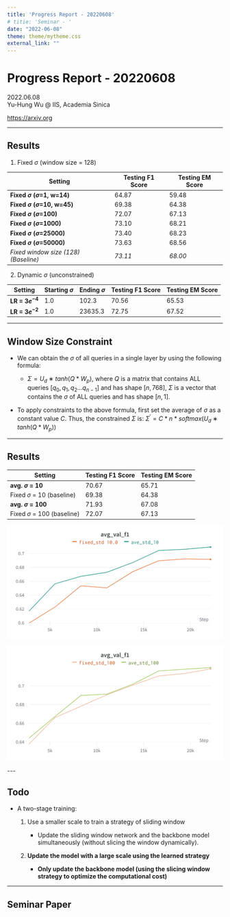 ```yaml
---
title: 'Progress Report - 20220608'
# titie: 'Seminar - '
date: "2022-06-08"
theme: theme/mytheme.css
external_link: ""
---
```


# Progress Report - 20220608 <!-- .element: class="title" -->

<div class="title-name">
2022.06.08 <br>
Yu-Hung Wu @ IIS, Academia Sinica
</div>

https://arxiv.org <!-- .element: class="footnote" -->

---

## Results

1. Fixed $\sigma$ (window size = 128)

| Setting                                 | Testing F1 Score | Testing EM Score |
| --------------------------------------- | ---------------- | ---------------- |
| **Fixed $\sigma$  ($\sigma$=1, w=14)**  | 64.87            | 59.48            |
| **Fixed $\sigma$  ($\sigma$=10, w=45)** | 69.38            | 64.38            |
| **Fixed $\sigma$  ($\sigma$=100)**      | 72.07            | 67.13            |
| **Fixed $\sigma$  ($\sigma$=1000)**     | 73.10            | 68.21            |
| **Fixed $\sigma$  ($\sigma$=25000)**    | 73.40            | 68.23            |
| **Fixed $\sigma$  ($\sigma$=50000)**    | 73.63            | 68.56            |
| *Fixed window size (128) (Baseline)*    | *73.11*          | *68.00*          |

2. Dynamic $\sigma$ (unconstrained)

| Setting            | Starting $\sigma$ | Ending $\sigma$ | Testing F1 Score | Testing EM Score |
| ------------------ | ----------------- | --------------- | ---------------- | ---------------- |
| **LR = $3e^{-4}$** | 1.0               | 102.3           | 70.56            | 65.53            |
| **LR = $3e^{-2}$** | 1.0               | 23635.3         | 72.75            | 67.52            |

---

## Window Size Constraint

- We can obtain the $\sigma$ of all queries in a single layer by using the following formula:
    - $\Sigma = U_{d}∗tanh(Q*W_{p})$, where $Q$ is a matrix that contains ALL queries $[q_{0}, q_{1}, q_{2}...q_{n-1}]$ and has shape $[n, 768]$, $\Sigma$ is a vector that contains the $\sigma$ of ALL queries and has shape $[n, 1]$.

- To apply constraints to the above formula, first set the average of $\sigma$ as a constant value $C$. Thus, the constrained $\Sigma$ is: $\Sigma^{\prime} = C * n * softmax(U_{d}∗tanh(Q*W_{p}))$

---

## Results

| Setting                         | Testing F1 Score | Testing EM Score |
| ------------------------------- | ---------------- | ---------------- |
| **avg. $\sigma$ = 10**          | 70.67            | 65.71            |
| Fixed $\sigma$ = 10 (baseline)  | 69.38            | 64.38            |
| **avg. $\sigma$ = 100**         | 71.93            | 67.08            |
| Fixed $\sigma$ = 100 (baseline) | 72.07            | 67.13            |
<div id="left"> 

![](attachments/2022-05-30-12-34-03.png) <!-- .element: class="img110" -->

</div>
<div id="right">

![](attachments/2022-05-30-12-40-57.png) <!-- .element: class="img110" -->
 
</div>
---

## Todo

- A two-stage training:
    1. Use a smaller scale to train a strategy of sliding window
        - Update the sliding window network and the backbone model simultaneously (without slicing the window dynamically).

    2. **Update the model with a large scale using the learned strategy**
        - **Only update the backbone model (using the slicing window strategy to optimize the computational cost)**

---

## Seminar Paper

